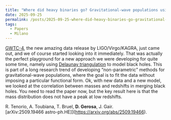 ```yaml
---
title: "Where did heavy binaries go? Gravitational-wave populations using Delaunay triangulation with optimized complexity"
date: 2025-09-25
permalink: /posts/2025-09-25-where-did-heavy-binaries-go-gravitational-wave-populations-using-delaunay-triangulation-with-optimized-complexity
tags:
  - Papers
  - Milano
---
```


[GWTC-4](https://arxiv.org/abs/2508.18082), the new amazing data release by LIGO/Virgo/KAGRA, just came out, and we of course started looking into it immediately. That was actually the perfect playground for a new approach we were developing for quite some time, namely using [Delaunay triangulation](https://en.wikipedia.org/wiki/Delaunay_triangulation) to model black holes. This is part of a long research trend of developing “non-parametric” methods for gravitational-wave populations, where the goal is to fit the data without imposing a particular functional form. Ok, with new data and a new model, we looked at the correlation between masses and redshifts in merging black holes. You need to read the paper now, but the key result here is that the mass distribution does not have a peak at low redshifts.


R. Tenorio, A. Toubiana, T. Bruel, **D. Gerosa**, J. Gair.\
[arXiv:2509.19466 astro-ph.HE]](https://arxiv.org/abs/2509.19466).